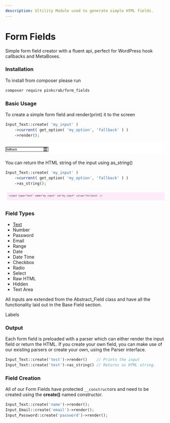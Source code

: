 ```yaml
---
description: Ultility Module used to generate simple HTML fields.
---
```


# Form Fields

Simple form field creator with a fluent api, perfect for WordPress hook callbacks and MetaBoxes.

### Installation

To install from composer please run

```bash
composer require pinkcrab/form_fields
```

### Basic Usage

To create a simple form field and render\(print\) it to the screen

```php
Input_Text::create( 'my_input' )
    ->current( get_option( 'my_option', 'fallback' ) )
    ->render();
```

![](../../.gitbook/assets/simple_input.png)

You can return the HTML string of the input using as\__string_\(\)

```php
Input_Text::create( 'my_input' )
    ->current( get_option( 'my_option', 'fallback' ) )
    ->as_string();
```

![](../../.gitbook/assets/simple_input_html.png)

### Field Types

* [Text](./fields/input_text.md)
* Number
* Password
* Email
* Range
* Date
* Date Time
* Checkbox
* Radio
* Select
* Raw HTML
* Hidden
* Text Area

All inputs are extended from the Abstract\_Field class and have all the functionality laid out in the Base Field section.

Labels

### Output

Each form field is preloaded with a parser which can either render the input field or return the HTML. If you create your own field, you can make use of our existing parsers or create your own, using the Parser interface.

```php
Input_Text::create('test')->render()    // Prints the input
Input_Text::create('test')->as_string() // Returns as HTML string.
```

### Field Creation

All of our Form Fields have protected `__construct`ors and need to be created using the **create\(\)** named constructor.

```php
Input_Text::create('name')->render();
Input_Email::create('email')->render();
Input_Password::create('password')->render();
```







